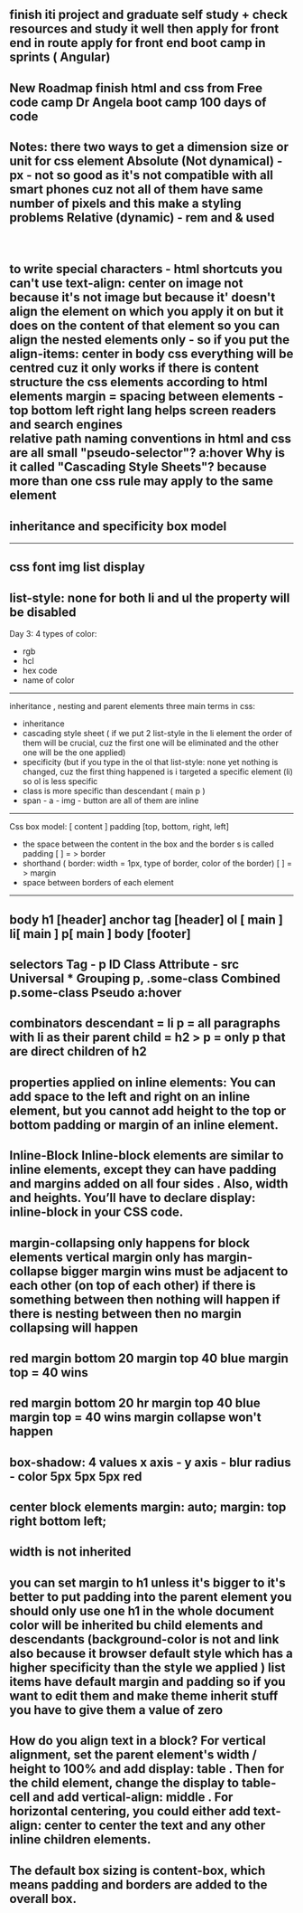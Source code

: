 finish iti project and graduate
self study + check resources and study it well 
 then apply for front end in route 
apply for front end boot camp in sprints ( Angular)
---
New Roadmap
finish html and css  from 
Free code camp
Dr Angela boot camp
100 days of code
-----
Notes:
there two ways to get a dimension size or unit for css element
Absolute (Not dynamical) - px - not so good as it's not compatible with all smart phones cuz not all of them have same number of pixels and this make a styling problems
Relative  (dynamic) -  rem and &
used <pre> </pre> to write special characters - html shortcuts
you can't use text-align: center on image not because it's not image but because it' doesn't align the element  on which you apply it on but it does on the content of that element
so you can align the nested elements only - so if you put the align-items: center in body css everything will be centred cuz it only works if there is content
structure the css elements according to html elements
margin = spacing between elements - top bottom left right 
lang helps screen readers and search engines       
relative path
naming conventions in html and css are all small
"pseudo-selector"? a:hover
Why is it called "Cascading Style Sheets"?
because more than one css rule may apply to the same element
-----------------
inheritance and specificity
box model
------------------
---
css
font
img
list
display
---
list-style: none
for both li and ul
the property will be disabled
---
Day 3:
4 types of color:
- rgb
- hcl
- hex code
- name of color
----------------------------------------------------------------
inheritance , nesting and parent elements
three main terms in css:
- inheritance
- cascading style sheet ( if we put 2 list-style in the li element the order of them will be crucial, cuz the first one will be eliminated and the other one will be the one applied)
- specificity (but if you type in the ol that list-style: none yet nothing is changed, cuz the first thing happened is i targeted a specific element (li) so ol is less specific
- class is more specific than descendant  ( main p )
-  span - a - img - button are all of them are inline  
----------------------------------------------------------------
Css box model:
[  content ]  padding [top, bottom, right, left]
- the space between the content in the box and the border s  is called padding
[  ]  = > border 
- shorthand ( border: width = 1px, type of border,  color of the border)
[  ]  = > margin
- space between borders of each element
----------------------------------------------------------------
body
h1  [header]
anchor tag [header]
ol [ main ]
li[ main ]
p[ main ]
body [footer]
----------------------------------------------------------------
selectors 
Tag - p
ID 
Class
Attribute - src
Universal  *
Grouping p, .some-class
Combined  p.some-class
Pseudo  a:hover
----------------------------------------------------------------
combinators
descendant = li p = all paragraphs with li as their parent
child = h2 > p = only p that are direct children of h2
----------------------------------------------------------------
properties applied on inline elements:
 You can add space to the left and right on an inline element, but you cannot add height to the top or bottom padding or margin of an inline element.
----------------------------------------------------------------
Inline-Block
Inline-block  elements are similar to inline elements, except they can have padding  and margins added on all four sides . Also, width and heights. You’ll have to declare display:  inline-block in your CSS code.
----------------------------------------------------------------
margin-collapsing 
only happens for block elements
vertical margin only has margin-collapse
bigger margin wins
must be adjacent to each other (on top of each other)
if there is something between then nothing will happen
if there is nesting between then no margin collapsing will happen
----------------------------------------------------------------
red
margin bottom 20
margin top 40
blue
margin top = 40 wins
---
red
margin bottom 20
hr
margin top 40
blue
margin top = 40 wins
margin collapse won't happen
----------------------------------------------------------------
box-shadow:
4 values
x axis - y axis - blur radius -  color
5px         5px          5px              red
---------------------------------------------------------------- 
center block elements
margin: auto;
margin: top right bottom left;
---------------------------------------------------------------- 
width is not inherited
---------------------------------------------------------------- 
you can set margin to h1 unless it's bigger to it's better to put padding into the parent element
you should only use one h1 in the whole document
color will be inherited bu child elements and descendants (background-color is not and link also because it browser default style which has a higher specificity than the style we applied )
list items have default margin and padding so if you want to edit them and make theme inherit stuff you have to give them a value of zero
---------------------------------------------------------------- 
How do you align text in a block?
For  vertical alignment, set the parent element's width / height to 100% and  add display: table . Then for the child element, change the display to  table-cell and add vertical-align: middle . For horizontal centering,  you could either add text-align: center to center the text and any other  inline children elements.
---------------------------------------------------------------- 
The default box sizing is content-box, which means padding and borders are added to the overall box.
---------------------------------------------------------------- 